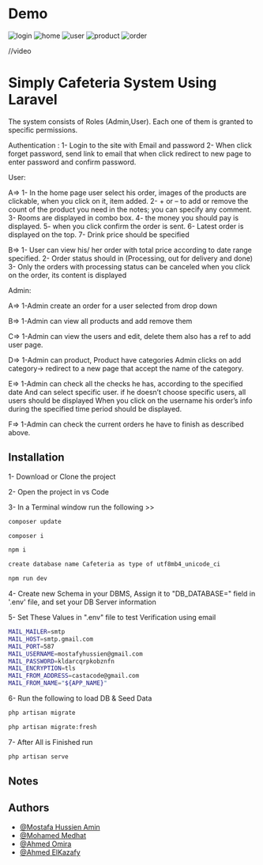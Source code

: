 # Demo

![login](https://user-images.githubusercontent.com/77110627/191341025-dd5e29fc-bca2-4323-b67f-bd0a805d7893.PNG)
![home](https://user-images.githubusercontent.com/77110627/191341080-bf862266-94e7-447f-b3cf-36e1eb0caabf.PNG)
![user](https://user-images.githubusercontent.com/77110627/191341108-ef58795c-457e-45c3-a4d0-876fe3a76a88.PNG)
![product](https://user-images.githubusercontent.com/77110627/191341125-f0194021-bdb2-4a79-8ca5-057ffe30ea19.PNG)
![order](https://user-images.githubusercontent.com/77110627/191341145-e91ce3b8-c7f7-4e83-964f-29b16ee6460f.PNG)

//video





# Simply Cafeteria System Using Laravel

The system consists of Roles (Admin,User). Each one of them is granted to specific permissions.

Authentication :
1- Login to the site with Email and password
2- When click forget password, send link to email that when click redirect to new page to enter password and
confirm password.

User:

A=>
1- In the home page user select his order, images of the products
are clickable, when you click on it, item added. 2- + or – to add or
remove the count of the product you need in the notes; you can
specify any comment.
3- Rooms are displayed in combo box.
4- the money you should pay is displayed.
5- when you click confirm the order is sent.
6- Latest order is displayed on the top.
7- Drink price should be specified

B=>
1- User can view his/ her order with total price according to date
range specified.
2- Order status should in (Processing, out for delivery and done)
3- Only the orders with processing status can be canceled
when you click on the order, its content is displayed


Admin:

A=>
1-Admin create an order for a user selected from drop down

B=>
1-Admin can view all products and add remove them

C=>
1-Admin can view the users and edit, delete them also has a ref to add
user page.

D=>
1-Admin can product,
Product have categories
Admin clicks on add category-> redirect to a new page that
accept the name of the category.

E=>
1-Admin can check all the checks he has, according to the
specified date
And can select specific user.
if he doesn’t choose specific users, all users should be displayed
When you click on the username his order’s info during the
specified time period should be displayed.

F=>
1-Admin can check the current orders he have to finish as
described above.

## Installation
1- Download or Clone the project

2- Open the project in vs Code 

3- In a Terminal window run the following >>

```bash
composer update
```
```bash
composer i
```
```bash
npm i
```
```bash
create database name Cafeteria as type of utf8mb4_unicode_ci
```
```bash
npm run dev
```


4- Create new Schema in your DBMS, Assign it to "DB_DATABASE=" field in '.env' file, and set your DB Server information

5- Set These Values in ".env" file to test Verification using email
```bash
MAIL_MAILER=smtp
MAIL_HOST=smtp.gmail.com
MAIL_PORT=587
MAIL_USERNAME=mostafyhussien@gmail.com
MAIL_PASSWORD=kldarcqrpkobznfn
MAIL_ENCRYPTION=tls
MAIL_FROM_ADDRESS=castacode@gmail.com
MAIL_FROM_NAME="${APP_NAME}"
```

6- Run the following to load DB & Seed Data
```bash
php artisan migrate
```
```bash
php artisan migrate:fresh
```
7- After All is Finished run
```bash
php artisan serve
```

## Notes



## Authors

- [@Mostafa Hussien Amin](https://github.com/mustafa7ussien)
- [@Mohamed Medhat](https://github.com/CoDeBrEaKe)
- [@Ahmed Omira](https://github.com/)
- [@Ahmed ElKazafy](https://github.com/)


